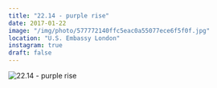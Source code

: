 ```yaml
---
title: "22.14 - purple rise"
date: 2017-01-22
image: "/img/photo/577772140ffc5eac0a55077ece6f5f0f.jpg"
location: "U.S. Embassy London"
instagram: true
draft: false
---
```


![22.14 - purple rise](/img/photo/577772140ffc5eac0a55077ece6f5f0f.jpg)
